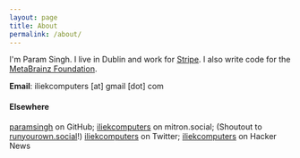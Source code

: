 ```yaml
---
layout: page
title: About
permalink: /about/
---
```


I'm Param Singh. I live in Dublin and work for [Stripe](https://stripe.com).
I also write code for the [MetaBrainz Foundation](https://metabrainz.org/).

**Email**: iliekcomputers [at] gmail [dot] com

#### Elsewhere

[paramsingh](https://github.com/paramsingh) on GitHub;
[iliekcomputers](https://mitron.social/@iliekcomputers) on mitron.social; (Shoutout to [runyourown.social](https://runyourown.social)!)
[iliekcomputers](https://twitter.com/iliekcomputers) on Twitter;
[iliekcomputers](https://news.ycombinator.com/user?id=iliekcomputers) on Hacker News
